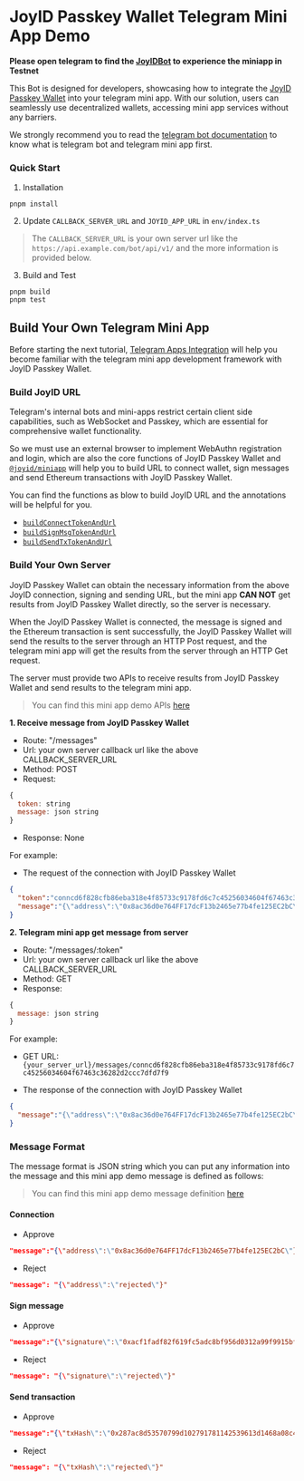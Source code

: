 # JoyID Passkey Wallet Telegram Mini App Demo 

**Please open telegram to find the [JoyIDBot](https://t.me/JoyIDBot) to experience the miniapp in Testnet**

This Bot is designed for developers, showcasing how to integrate the [JoyID Passkey Wallet](https://joy.id/) into your telegram mini
app. With our solution, users can seamlessly use decentralized wallets, accessing mini app services without any barriers. 

We strongly recommend you to read the [telegram bot documentation](https://core.telegram.org/bots) to know what is telegram bot and telegram mini app first.

### Quick Start

1. Installation

```
pnpm install
```

2. Update `CALLBACK_SERVER_URL` and `JOYID_APP_URL` in `env/index.ts`

> The `CALLBACK_SERVER_URL` is your own server url like the `https://api.example.com/bot/api/v1/` and the more information is provided below.

3. Build and Test

```
pnpm build
pnpm test
```

## Build Your Own Telegram Mini App 

Before starting the next tutorial, [Telegram Apps Integration](https://docs.joy.id/guide/applications/telegram) will help you become familiar with the telegram mini app development framework with JoyID Passkey Wallet.

### Build JoyID URL

Telegram's internal bots and mini-apps restrict certain client side capabilities, such as WebSocket and Passkey, which are essential for comprehensive wallet functionality. 

So we must use an external browser to implement WebAuthn registration and login, which are also the core functions of JoyID Passkey Wallet and [`@joyid/miniapp`](https://www.npmjs.com/package/@joyid/miniapp) will help you to build URL to connect wallet, sign messages and send Ethereum transactions with JoyID Passkey Wallet.

You can find the functions as blow to build JoyID URL and the annotations will be helpful for you.

- [`buildConnectTokenAndUrl`](./src/helper/index.ts)
- [`buildSignMsgTokenAndUrl`](./src/helper/index.ts)
- [`buildSendTxTokenAndUrl`](./src/helper/index.ts)

### Build Your Own Server

JoyID Passkey Wallet can obtain the necessary information from the above JoyID connection, signing and sending URL, but the mini app **CAN NOT** get results from JoyID Passkey Wallet directly, so the server is necessary.

When the JoyID Passkey Wallet is connected, the message is signed and the Ethereum transaction is sent successfully, the JoyID Passkey Wallet will send the results to the server through an HTTP Post request, and the telegram mini app will get the results from the server through an HTTP Get request.

The server must provide two APIs to receive results from JoyID Passkey Wallet and send results to the telegram mini app.

> You can find this mini app demo APIs [here](./src/api/index.ts)

**1. Receive message from JoyID Passkey Wallet**

- Route: "/messages"
- Url: your own server callback url like the above CALLBACK_SERVER_URL
- Method: POST
- Request: 
```js
{
  token: string
  message: json string
}
```
- Response: None

For example: 

- The request of the connection with JoyID Passkey Wallet
```json
{
  "token":"conncd6f828cfb86eba318e4f85733c9178fd6c7c45256034604f67463c36282d2cc9e4ab642",
  "message":"{\"address\":\"0x8ac36d0e764FF17dcF13b2465e77b4fe125EC2bC\"}"
}
```

**2. Telegram mini app get message from server**

- Route: "/messages/:token"
- Url: your own server callback url like the above CALLBACK_SERVER_URL
- Method: GET
- Response: 

```js
{
  message: json string
}
```
For example: 

- GET URL: `{your_server_url}/messages/conncd6f828cfb86eba318e4f85733c9178fd6c7c45256034604f67463c36282d2ccc7dfd7f9`

- The response of the connection with JoyID Passkey Wallet
```json
{
  "message":"{\"address\":\"0x8ac36d0e764FF17dcF13b2465e77b4fe125EC2bC\"}"
}
```

### Message Format

The message format is JSON string which you can put any information into the message and this mini app demo message is defined as follows:

> You can find this mini app demo message definition [here](./src/api/index.ts)

#### Connection

- Approve
```json
"message":"{\"address\":\"0x8ac36d0e764FF17dcF13b2465e77b4fe125EC2bC\"}"
```

- Reject
```json
"message": "{\"address\":\"rejected\"}"
```

#### Sign message

- Approve
```json
"message":"{\"signature\":\"0xacf1fadf82f619fc5adc8bf956d0312a99f9915bf5b19e5c5e952485308d741347075a4a5d0c4fa8a8784b8ce79d6d68040e028aa1e7e7c5ee82c52bd1982e831b\"}"
```

- Reject
```json
"message": "{\"signature\":\"rejected\"}"
```

#### Send transaction

- Approve
```json
"message":"{\"txHash\":\"0x287ac8d53570799d102791781142539613d1468a08c4cdf33b264554ba8b3069\"}"
```

- Reject
```json
"message": "{\"txHash\":\"rejected\"}"
```